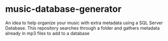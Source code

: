 # music-database-generator
An idea to help organize your music with extra metadata using a SQL Server Database. This repository searches through a folder and gathers metadata already in mp3 files to add to a database
